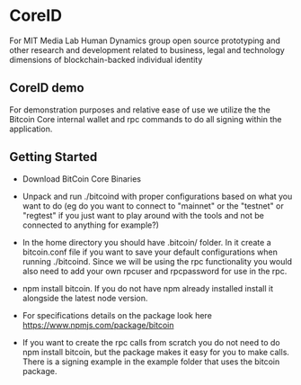 # CoreID

For MIT Media Lab Human Dynamics group open source prototyping and other research and development related to business, legal and technology dimensions of blockchain-backed individual identity

## CoreID demo

For demonstration purposes and relative ease of use we utilize the the Bitcoin Core internal wallet and rpc commands to do all signing within the application. 

## Getting Started

* Download BitCoin Core Binaries

* Unpack and run ./bitcoind with proper configurations based on what you want to do (eg do you want to connect to "mainnet" or the "testnet" or "regtest" if you just want to play around with the tools and not be connected to anything for example?)

* In the home directory you should have .bitcoin/ folder. In it create a bitcoin.conf file if you want to save your default configurations when running ./bitcoind. Since we will be using the rpc functionality you would also need to add your own rpcuser and rpcpassword for use in the rpc. 

* npm install bitcoin. If you do not have npm already installed install it alongside the latest node version.

* For specifications details on the package look here https://www.npmjs.com/package/bitcoin

* If you want to create the rpc calls from scratch you do not need to do npm install bitcoin, but the package makes it easy for you to make calls. There is a signing example in the example folder that uses the bitcoin package.
